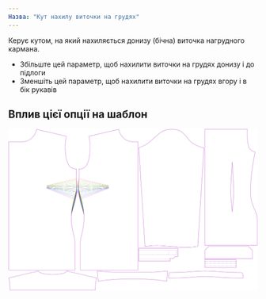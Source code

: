 ```yaml
---
Назва: "Кут нахилу виточки на грудях"
---
```


Керує кутом, на який нахиляється донизу (бічна) виточка нагрудного кармана.

- Збільште цей параметр, щоб нахилити виточки на грудях донизу і до підлоги
- Зменшіть цей параметр, щоб нахилити виточки на грудях вгору і в бік рукавів

## Вплив цієї опції на шаблон

![На цьому зображенні показано вплив цієї опції шляхом накладання декількох варіантів, які мають різне значення для цієї опції](simone_bustdartangle_sample.svg "Вплив цієї опції на шаблон")
